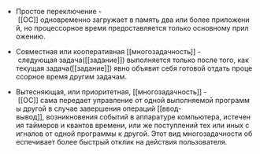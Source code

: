 -   Простое переключение - [[ОС]] одновременно загружает в память два или более приложений, но процессорное время предоставляется только основному приложению.
    
-   Совместная или кооперативная [[многозадачность]] - следующая задача([[задание]]) выполняется только после того, как текущая задача([[задание]]) явно объявит себя готовой отдать процессорное время другим задачам.
    
-   Вытесняющая, или приоритетная, [[многозадачность]] - [[ОС]] сама передает управление от одной выполняемой программы другой в случае завершения операций [[ввод-вывод]], возникновения событий в аппаратуре компьютера, истечения таймеров и квантов времени, или же поступлений тех или иных сигналов от одной программы к другой. Этот вид многозадачности обеспечивает более быстрый отклик на действия пользователя.
    